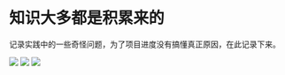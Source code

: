 # 知识大多都是积累来的


记录实践中的一些奇怪问题，为了项目进度没有搞懂真正原因，在此记录下来。

<img src="https://github.com/cfkis/less-to-more/blob/master/138CECBB-13EB-4df0-B2B2-0C4A60206465.png" />

<img src="https://github.com/cfkis/less-to-more/blob/master/22387E4D-50D5-4009-98E8-758D76A33294.png" />


<img src="https://github.com/cfkis/less-to-more/blob/master/A7B3332B-A8ED-43eb-A6AE-6D40317616EC.png" />
